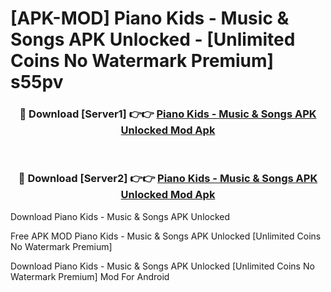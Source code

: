 # [APK-MOD] Piano Kids - Music & Songs APK Unlocked - [Unlimited Coins No Watermark Premium] s55pv



<div align="center">
<h3>🔴 Download [Server1] 👉👉 <a href="https://momento.my/?title=Piano_Kids_-_Music_&_Songs_APK_Unlocked">Piano Kids - Music & Songs APK Unlocked Mod Apk</a></h3><br>

<h3>🔴 Download [Server2] 👉👉 <a href="https://momento.my/?title=Piano_Kids_-_Music_&_Songs_APK_Unlocked">Piano Kids - Music & Songs APK Unlocked Mod Apk</a></h3>
</div>



Download Piano Kids - Music & Songs APK Unlocked 

Free APK MOD Piano Kids - Music & Songs APK Unlocked [Unlimited Coins No Watermark Premium]

Download Piano Kids - Music & Songs APK Unlocked [Unlimited Coins No Watermark Premium] Mod For Android
